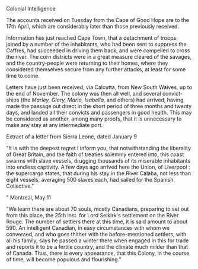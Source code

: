 Colonial IntelligenceThe accounts received on Tuesday from the Cape of Good Hope are to the 17th April, which are considerably later than those previously received.Information has just reached Cape Town, that a detachment of troops, joined by a number of the inhabitants, who had been sent to suppress the Caffres, had succeeded in driving them back, and were compelled to cross the river. The corn districts were in a great measure cleared of the savages, and the country-people were returning to their homes, where they considered themselves secure from any further attacks, at least for some time to come.Letters have just been received, via Calcutta, from New South Walves, up to the end of November. The colony was then all well, and several convict-ships (the *Marley, Glory, Mario, Isabella,*  and others) had arrived, having made the passage out direct in the short period of three months and twenty days, and landed all their convicts and passengers in good health. This may be considered as another, among many proofs, that it is unnecessary to make any stay at any intermediate port.Extract of a letter from Sierra Leone, dated January 9"It is with the deepest regret I inform you, that notwithstanding the liberality of Great Britain, and the faith of treaties solemnly entered into, this coast swarms with slave vessels, drugging thousands of its miserable inhabitants into endless captivity. A few days ago arrived here the Union, of Liverpool : the supercargo states, that during his stay in the River Calaba, not less than eight vessels, averaging 500 slaves each, had sailed for the Spanish Collective."" Montreal, May 11"We learn there are about 70 souls, mostly Canadians, preparing to set out from this place, the 25th inst. for Lord Selkirk's settlement on the River Rouge. The number of settlers there at this time, it is said amount to about 590. An intelligent Canadian, in easy circumstances with whom we conversed, and who goes thither with the before-mentioned settlers, with all his family, says he passed a winter there when engaged in this for trade and reports it to be a fertile country, and the climate much milder than that of Canada. Thus, there is every appearance, that this Colony, in the course of time, will become populous and flourishing."